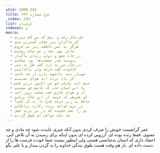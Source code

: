 ```yaml
---
utid: 1000-343
title: غزل شماره ۳۴۳
_index: 343
list: غزلیات
indexes: م
mesra:
  - چل سال رفت و بیش که من لاف میزنم
  - کز چاکران پیر مغان کمترین منم
  - هرگز به یُمنِ عاطفتِ پیر می فروش
  - ساغر تهی نشد ز می صاف روشنم
  - در جاه عشق و دولتِ رندانِ پاکباز
  - پیوسته صدر مصطبه‌ها بود مسکنم
  - در شأن من به درد کشی ظنّ بد مبر
  - کالوده گشت خرقه ولی پاکدامنم
  - شهباز دست پادشهم یارب از چه خاست
  - کز یاد برده اند هوایِ نشیمنم
  - حیف است بلبلی چو من اکنون درین قفس
  - با این لسان عذب که خامش چو سوسنم
  - آب و هوای فارس عجب سفله پرور است
  - کو همرهی که خیمه از این خاک برکنم
  - حافظ به زیر خرقه قدح تا به کی کشی؟
  - در بزم خواجه پرده زکارت برافکنم
  - تو را نشهِ خجسته که در من یزید فضل
  - شد منّتِ مواهبِ او طوقِ گردنم
---
```

عمر گرانقیمت خویش را صرف کردی بدون آنکه چیزی عایدت شود چه مادی و چه معنوی. فقط زنده بوده ای. آرزویی کرده ای بدون اینکه برای رسیدن به آن تلاش کنی. اعتقاد داری که انسان بدشانسی هستی ولی اینطور نیست شما خودت فرصت ها را از دست داده ای. باز هم وقت هست طوق بندگی خداوند را به گردن بینداز و یا علی بگو.
